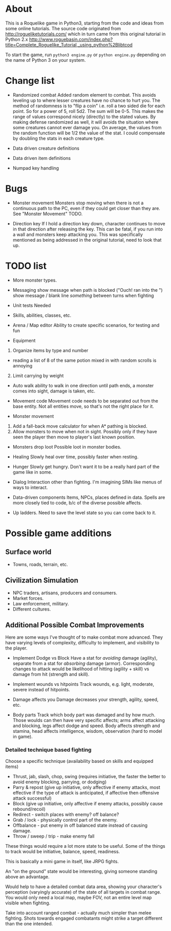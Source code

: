 # About

This is a Roquelike game in Python3, starting from the code and ideas from some online tutorials.
The source code originated from http://rogueliketutorials.com/ which in turn came from this original tutorial in Python 2.x http://www.roguebasin.com/index.php?title=Complete_Roguelike_Tutorial,_using_python%2Blibtcod

To start the game, run `python3 engine.py` or `python engine.py` depending on the name of Python 3 on your system.

# Change list

* Randomized combat
Added random element to combat.  This avoids leveling up to where lesser creatures have no chance to hurt you.  The method of randomness is to "flip a coin" i.e. roll a two sided die for each point.  So for a power of 5, roll 5d2.  The sum will be 0-5.  This makes the range of values correspond nicely (directly) to the stated values.
By making defense randomized as well, it will avoids the situation where some creatures cannot ever damage you.  On average, the values from the random function will be 1/2 the value of the stat.  I could compensate by doubling the stats in each creature type.

* Data driven creature definitions
* Data driven item definitions
* Numpad key handling

# Bugs

* Monster movement
Monsters stop moving when there is not a continuous path to the PC, even if they
could get closer than they are.  See "Monster Movement" TODO.

* Direction key
If I hold a direction key down, character continues to move in that direction
after releasing the key. This can be fatal, if you run into a wall and monsters
keep attacking you. This was specifically mentioned as being addressed in the
original tutorial, need to look that up.

# TODO list

* More monster types.

* Messaging
show message when path is blocked ("Ouch! ran into the <thing>")
show message / blank line _something_ between turns when fighting

* Unit tests
Needed

* Skills, abilities, classes, etc.

* Arena / Map editor
Ability to create specific scenarios, for testing and fun

* Equipment
1) Organize items by type and number
  * reading a list of 8 of the same potion mixed in with random scrolls is annoying
2) Limit carrying by weight

* Auto walk
ability to walk in one direction until path ends, a monster comes into sight, damage is taken, etc.

* Movement code
Movement code needs to be separated out from the base entity.  Not all entities
move, so that's not the right place for it.

* Monster movement
1) Add a fall-back move calculator for when A* pathing is blocked.
2) Allow monsters to move when not in sight.
   Possibly only if they have seen the player then move to player's last known position.

* Monsters drop loot
Possible loot in monster bodies.

* Healing
Slowly heal over time, possibly faster when resting.

* Hunger
Slowly get hungry.  Don't want it to be a really hard part of the game like in some.

* Dialog
Interaction other than fighting.  I'm imagining SIMs like menus of ways to interact.

* Data-driven components
Items, NPCs, places defined in data.
Spells are more closely tied to code, b/c of the diverse possible affects.

* Up ladders.  Need to save the level state so you can come back to it.

# Possible game additions

## Surface world

* Towns, roads, terrain, etc.

## Civilization Simulation

* NPC traders, artisans, producers and consumers.
* Market forces.
* Law enforcement, military.
* Different cultures.

## Additional Possible Combat Improvements

Here are some ways I've thought of to make combat more advanced.  They have varying levels of complexity, difficulty to implement, and visibility to the player.

* Implement Dodge vs Block
Have a stat for _avoiding_ damage (agility), separate from a stat for _absorbing_ damage (armor).  Corresponding changes to attack would be likelihood of hitting (agility + skill) vs damage from hit (strength and skill).

* Implement wounds vs hitpoints
Track wounds, e.g. light, moderate, severe instead of hitpoints.

* Damage affects you
Damage decreases your strength, agility, speed, etc.

* Body parts
Track which body part was damaged and by how much.  Those woulds can then have very specific affects; arms affect attacking and blocking, legs affect dodge and speed.  Body affects strength and stamina, head affects intelligence, wisdom, observation (hard to model in game).

### Detailed technique based fighting

Choose a specific technique (availability based on skills and equipped items)
* Thrust, jab, slash, chop, swing (requires initiative, the faster the better to avoid enemy blocking, parrying, or dodging)
* Parry & repost (give up initiative, only affective if enemy attacks, most effective if the type of attack is anticipated, if affective then offensive attack successful)
* Block (give up initiative, only affective if enemy attacks, possibly cause rebound/recoil)
* Redirect - switch places with enemy? off balance?
* Grab / lock - physically control part of the enemy.
* Offbalance - put enemy in off balanced state instead of causing damage.
* Throw / sweep / trip - make enemy fall

These things would require a lot more state to be useful.  Some of the things to track would be initiative, balance, speed, readiness.

This is basically a mini game in itself, like JRPG fights.

An "on the ground" state would be interesting, giving someone standing above an advantage.

Would help to have a detailed combat data area, showing your character's perception (varyingly accurate) of the state of all targets in combat range.  You would only need a local map, maybe FOV, not an entire level map visible when fighting.

Take into account ranged combat - actually much simpler than melee fighting.  Shots towards engaged combatants might strike a target different than the one intended.
